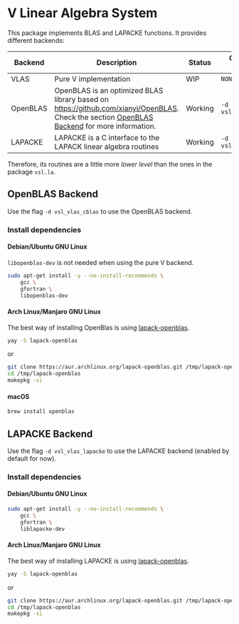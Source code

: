 # V Linear Algebra System

This package implements BLAS and LAPACKE functions. It provides different backends:

| Backend  | Description                                                                                                                                                        | Status  | Compilation Flags     |
| -------- | ------------------------------------------------------------------------------------------------------------------------------------------------------------------ | ------- | --------------------- |
| VLAS     | Pure V implementation                                                                                                                                              | WIP     | `NONE`                |
| OpenBLAS | OpenBLAS is an optimized BLAS library based on <https://github.com/xianyi/OpenBLAS>. Check the section [OpenBLAS Backend](#openblas-backend) for more information. | Working | `-d vsl_vlas_cblas`   |
| LAPACKE  | LAPACKE is a C interface to the LAPACK linear algebra routines                                                                                                     | Working | `-d vsl_vlas_lapacke` |

Therefore, its routines are a little more _lower level_ than the ones in the package `vsl.la`.

## OpenBLAS Backend

Use the flag `-d vsl_vlas_cblas` to use the OpenBLAS backend.

### Install dependencies

#### Debian/Ubuntu GNU Linux

`libopenblas-dev` is not needed when using the pure V backend.

```sh
sudo apt-get install -y --no-install-recommends \
    gcc \
    gfortran \
    libopenblas-dev
```

#### Arch Linux/Manjaro GNU Linux

The best way of installing OpenBlas is using
[lapack-openblas](https://aur.archlinux.org/packages/lapack-openblas/).

```sh
yay -S lapack-openblas
```

or

```sh
git clone https://aur.archlinux.org/lapack-openblas.git /tmp/lapack-openblas
cd /tmp/lapack-openblas
makepkg -si
```

#### macOS

```sh
brew install openblas
```

## LAPACKE Backend

Use the flag `-d vsl_vlas_lapacke` to use the LAPACKE backend (enabled by default for now).

### Install dependencies

#### Debian/Ubuntu GNU Linux

```sh
sudo apt-get install -y --no-install-recommends \
    gcc \
    gfortran \
    liblapacke-dev
```

#### Arch Linux/Manjaro GNU Linux

The best way of installing LAPACKE is using
[lapack-openblas](https://aur.archlinux.org/packages/lapack-openblas/).

```sh
yay -S lapack-openblas
```

or

```sh
git clone https://aur.archlinux.org/lapack-openblas.git /tmp/lapack-openblas
cd /tmp/lapack-openblas
makepkg -si
```
